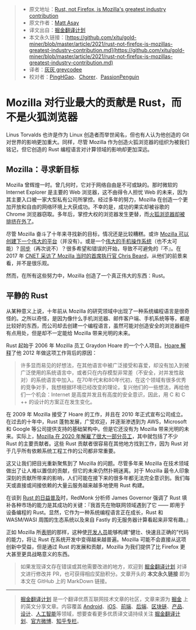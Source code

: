 > * 原文地址：[Rust, not Firefox, is Mozilla's greatest industry contribution](https://www.techrepublic.com/article/rust-not-firefox-is-mozillas-greatest-industry-contribution/)
> * 原文作者：[Matt Asay](https://www.techrepublic.com/meet-the-team/us/matt-asay/)
> * 译文出自：[掘金翻译计划](https://github.com/xitu/gold-miner)
> * 本文永久链接：[https://github.com/xitu/gold-miner/blob/master/article/2021/rust-not-firefox-is-mozillas-greatest-industry-contribution.md](https://github.com/xitu/gold-miner/blob/master/article/2021/rust-not-firefox-is-mozillas-greatest-industry-contribution.md)
> * 译者：[灰灰 greycodee](https://github.com/greycodee)
> * 校对者：[PingHGao](https://github.com/PingHGao)、[Chorer](https://github.com/Chorer)、[PassionPenguin](https://github.com/PassionPenguin)

# Mozilla 对行业最大的贡献是 Rust，而不是火狐浏览器

Linus Torvalds 也许是作为 Linux 创造者而举世闻名，但也有人认为他创造的 Git 对世界的影响更加重大。同样，尽管 Mozilla 作为创造火狐浏览器的组织为被我们铭记，但它创造的 Rust 编程语言对计算领域的影响却更加深远。

## Mozilla：寻求新目标

Mozilla 曾辉煌一时。曾几何时，它对于网络自由是不可或缺的。那时微软的 Internet Explorer 是主要的 Web 浏览器，这不由得令人担忧 Web 的未来，因为其主要入口被一家大型私有公司所掌控。经过多年的努力，Mozilla 在创造一个更加开放和自由的网络环境上大获成功。不幸的是，成功的果实却被谷歌的 Chrome 浏览器窃取。多年后，掌控大权的浏览器发生更替，而[火狐浏览器却被排挤在外了](https://twitter.com/mjasay/status/902652369607036928?lang=en)。

尽管 Mozilla 奋斗了十年来寻找新的目标，情况还是比较糟糕。或许 [Mozilla 可以创建下一个伟大的平台](https://www.cnet.com/news/forget-facebook-the-webs-platform-is-firefox/)（并没有）。或是一个[伟大的手机操作系统](https://www.cnet.com/news/why-the-death-of-the-firefox-phone-matters/)（也不太可能）? [同步](https://twitter.com/mjasay/status/239069091573420032)（再次说不）？很多希望和错误的开始，导致不可避免的『不』。在 2017 年 [CNET 采访了 Mozilla 当时的首席执行官 Chris Beard](https://www.cnet.com/news/mozilla-three-years-later-is-firefox-in-a-better-place/)，从他们的前景来看，并不是很乐观。

然而，在所有这些努力中，Mozilla 创造了一个真正伟大的东西：Rust。

## 平静的 Rust

从某种意义上说，十年前从 Mozilla 的研究领域中出现了一种系统编程语言是很奇怪的。之所以奇怪，是因为像什么手机浏览器、邮件客户端、手机系统等等，都是比较好的东西，而公司却去创建一个编程语言，虽然可能对创造安全的浏览器组件有点用处，但是却不一定能给 Mozilla 带来光明的未来。 

Rust 起始于 2006 年 Mozilla 员工 Graydon Hoare 的一个个人项目。[Hoare 解释](https://www.infoq.com/news/2012/08/Interview-Rust/)了他 2012 年做这项工作背后的原因：

> 许多显而易见的好想法，在其他语言中被广泛接受和喜爱，却没有加入到被广泛使用的系统语言中，或者只在内存模型非常差（不安全，对并发性敌对）的系统语言中加入。在70年代末和80年代初，在这个领域有很多优秀的竞争对手，我想根据环境已经改变的理论，复兴他们的一些想法，再给他们一个机会：Internet 是高度并发且有高度的安全意识，因此，用 C 和 C ++ 的设计的方案正在发生变化。

在 2009 年 Mozilla 接受了 Hoare 的工作，并且在 2010 年正式宣布公司成立。在过去的十年中，Rust 蓬勃发展，广受欢迎，并逐渐渗透到为 AWS，Microsoft 和 Google 等公司提供支持的基础架构中。但是它还没有为 Mozilla 带来光明的未来。实际上，[Mozilla 在 2020 年解雇了很大一部分员工](https://www.zdnet.com/article/programming-language-rust-mozilla-job-cuts-have-hit-us-badly-but-heres-how-well-survive/)，其中就包括了不少 Rust 的主要贡献者。这些 Rust 贡献者很容易在其他地方找到工作，因为 Rust 对于几乎所有依赖系统工程工作的公司都非常重要。

这又让我们把目光重新聚焦到了 Mozilla 的问题。尽管多年来 Mozilla 在技术领域做出了让人难以置信的贡献，但它的未来仍然扑朔迷离。对于 Mozilla 最令人印象深刻的贡献所带来的影响，人们可能在接下来的很多年都无法完全意识到。我们每天或直接或间接依赖的大量云服务越来越多地使用 Rust 构建。

在谈到 [Rust 的日益普及](https://redmonk.com/sogrady/2021/03/01/language-rankings-1-21/)时，RedMonk 分析师 James Governor 强调了 Rust 填补各种市场的能力是其成功的关键：『我首先在物联网领域遇到了它­­ —— 即用于设备编程的 Rust。显然，它作为一种系统编程语言正在成长，Rust 和 WASM/WASI 周围的生态系统以及来自 Fastly 的无服务器计算看起来非常有趣。』

正如 Mozilla 所[表明](https://research.mozilla.org/rust/)的那样，这种使[开发人员](https://www.techrepublic.com/article/how-to-become-a-developer-a-cheat-sheet/)能够构建“健壮、快速且正确的”代码的能力，将让 Rust 在系统开发中变得越来越普遍。Mozilla 可能不会直接从这项创新中受益，但是通过 Rust 的发展和贡献，Mozilla 为我们提供了比 Firefox 更大甚至更具战略意义的东西。

> 如果发现译文存在错误或其他需要改进的地方，欢迎到 [掘金翻译计划](https://github.com/xitu/gold-miner) 对译文进行修改并 PR，也可获得相应奖励积分。文章开头的 **本文永久链接** 即为本文在 GitHub 上的 MarkDown 链接。

---

> [掘金翻译计划](https://github.com/xitu/gold-miner) 是一个翻译优质互联网技术文章的社区，文章来源为 [掘金](https://juejin.im) 上的英文分享文章。内容覆盖 [Android](https://github.com/xitu/gold-miner#android)、[iOS](https://github.com/xitu/gold-miner#ios)、[前端](https://github.com/xitu/gold-miner#前端)、[后端](https://github.com/xitu/gold-miner#后端)、[区块链](https://github.com/xitu/gold-miner#区块链)、[产品](https://github.com/xitu/gold-miner#产品)、[设计](https://github.com/xitu/gold-miner#设计)、[人工智能](https://github.com/xitu/gold-miner#人工智能)等领域，想要查看更多优质译文请持续关注 [掘金翻译计划](https://github.com/xitu/gold-miner)、[官方微博](http://weibo.com/juejinfanyi)、[知乎专栏](https://zhuanlan.zhihu.com/juejinfanyi)。
